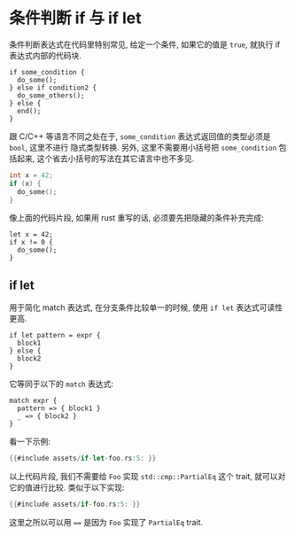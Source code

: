# 条件判断 if 与 if let

条件判断表达式在代码里特别常见, 给定一个条件, 如果它的值是 `true`, 就执行 if 表达式内部的代码块.

```rust, ignore
if some_condition {
  do_some();
} else if condition2 {
  do_some_others();
} else {
  end();
}
```

跟 C/C++ 等语言不同之处在于, `some_condition` 表达式返回值的类型必须是 `bool`, 这里不进行
隐式类型转换. 另外, 这里不需要用小括号把 `some_condition` 包括起来, 这个省去小括号的写法在其它语言中也不多见.

```C
int x = 42;
if (x) {
  do_some();
}
```

像上面的代码片段, 如果用 rust 重写的话, 必须要先把隐藏的条件补充完成:

```rust, ignore
let x = 42;
if x != 0 {
  do_some();
}
```

## if let

用于简化 match 表达式, 在分支条件比较单一的时候, 使用 `if let` 表达式可读性更高.

```rust, ignore
if let pattern = expr {
  block1
} else {
  block2
}
```

它等同于以下的 `match` 表达式:

```rust, ignore
match expr {
  pattern => { block1 }
  _ => { block2 }
}
```

看一下示例:

```rust
{{#include assets/if-let-foo.rs:5: }}
```

以上代码片段, 我们不需要给 `Foo` 实现 `std::cmp::PartialEq` 这个 trait, 就可以对它的值进行比较.
类似于以下实现:

```rust
{{#include assets/if-foo.rs:5: }}
```

这里之所以可以用 `==` 是因为 `Foo` 实现了 `PartialEq` trait.